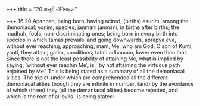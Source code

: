 +++
title = "20 असुरीं योनिमापन्ना"

+++
16.20 Apannah, being born, having acired; (births) asurim, among the
demoniacal; yonim, species; janmani janmani, in births after births; the
mudhah, fools, non-discriminating ones; being born in every birth into
species in which tamas prevails, and going downwards, aprapya eva,
without ever reaching, approaching; mam, Me, who am God; O son of Kunti,
yanti, they attain; gatim, conditions; tatah adhamam, lower even than
that. Since there is not the least possibility of attaining Me, what is
implied by saying, 'without ever reachin Me', is, 'by not attaining the
virtuous path enjoined by Me.' This is being stated as a summary of all
the demoniacal alities. The triplet-under which are comprehended all the
different demoniacal alities though they are infinite in number, (and)
by the avoidance of which (three) they (all the demaniacal alities)
become rejected, and which is the root of all evils- is being stated:

